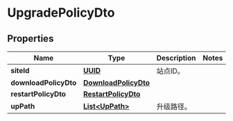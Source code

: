 
# UpgradePolicyDto

## Properties
Name | Type | Description | Notes
------------ | ------------- | ------------- | -------------
**siteId** | [**UUID**](UUID.md) | 站点ID。 | 
**downloadPolicyDto** | [**DownloadPolicyDto**](DownloadPolicyDto.md) |  | 
**restartPolicyDto** | [**RestartPolicyDto**](RestartPolicyDto.md) |  | 
**upPath** | [**List&lt;UpPath&gt;**](UpPath.md) | 升级路径。 | 




